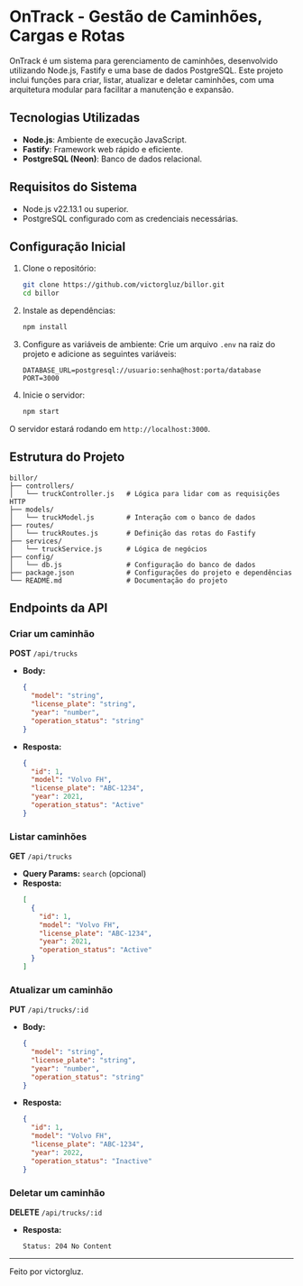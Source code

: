 # OnTrack - Gestão de Caminhões, Cargas e Rotas

OnTrack é um sistema para gerenciamento de caminhões, desenvolvido utilizando Node.js, Fastify e uma base de dados PostgreSQL. Este projeto inclui funções para criar, listar, atualizar e deletar caminhões, com uma arquitetura modular para facilitar a manutenção e expansão.

## Tecnologias Utilizadas

- **Node.js**: Ambiente de execução JavaScript.
- **Fastify**: Framework web rápido e eficiente.
- **PostgreSQL (Neon)**: Banco de dados relacional.

## Requisitos do Sistema

- Node.js v22.13.1 ou superior.
- PostgreSQL configurado com as credenciais necessárias.

## Configuração Inicial

1. Clone o repositório:
   ```bash
   git clone https://github.com/victorgluz/billor.git
   cd billor
   ```

2. Instale as dependências:
   ```bash
   npm install
   ```

3. Configure as variáveis de ambiente:
   Crie um arquivo `.env` na raiz do projeto e adicione as seguintes variáveis:
   ```env
   DATABASE_URL=postgresql://usuario:senha@host:porta/database
   PORT=3000
   ```

4. Inicie o servidor:
   ```bash
   npm start
   ```

O servidor estará rodando em `http://localhost:3000`.

## Estrutura do Projeto

```plaintext
billor/
├── controllers/
│   └── truckController.js   # Lógica para lidar com as requisições HTTP
├── models/
│   └── truckModel.js        # Interação com o banco de dados
├── routes/
│   └── truckRoutes.js       # Definição das rotas do Fastify
├── services/
│   └── truckService.js      # Lógica de negócios
├── config/
│   └── db.js                # Configuração do banco de dados
├── package.json             # Configurações do projeto e dependências
└── README.md                # Documentação do projeto
```

## Endpoints da API

### Criar um caminhão
**POST** `/api/trucks`

- **Body:**
  ```json
  {
    "model": "string",
    "license_plate": "string",
    "year": "number",
    "operation_status": "string"
  }
  ```
- **Resposta:**
  ```json
  {
    "id": 1,
    "model": "Volvo FH",
    "license_plate": "ABC-1234",
    "year": 2021,
    "operation_status": "Active"
  }
  ```

### Listar caminhões
**GET** `/api/trucks`

- **Query Params:** `search` (opcional)
- **Resposta:**
  ```json
  [
    {
      "id": 1,
      "model": "Volvo FH",
      "license_plate": "ABC-1234",
      "year": 2021,
      "operation_status": "Active"
    }
  ]
  ```

### Atualizar um caminhão
**PUT** `/api/trucks/:id`

- **Body:**
  ```json
  {
    "model": "string",
    "license_plate": "string",
    "year": "number",
    "operation_status": "string"
  }
  ```
- **Resposta:**
  ```json
  {
    "id": 1,
    "model": "Volvo FH",
    "license_plate": "ABC-1234",
    "year": 2022,
    "operation_status": "Inactive"
  }
  ```

### Deletar um caminhão
**DELETE** `/api/trucks/:id`

- **Resposta:**
  ```
  Status: 204 No Content
  ```

---

Feito por victorgluz.

